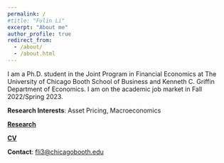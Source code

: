 ```yaml
---
permalink: /
#title: "Fulin Li"
excerpt: "About me"
author_profile: true
redirect_from: 
  - /about/
  - /about.html
---
```


I am a Ph.D. student in the Joint Program in Financial Economics at The University of Chicago Booth School of Business and Kenneth C. Griffin Department of Economics. I am on the academic job market in Fall 2022/Spring 2023.

**Research Interests**: Asset Pricing, Macroeconomics

[**Research**](https://lifulin.github.io/research/)

[**CV**](../files/CV_Fulin_Li.pdf)

<!---**CV**: Coming soon.--->

**Contact**: fli3@chicagobooth.edu
